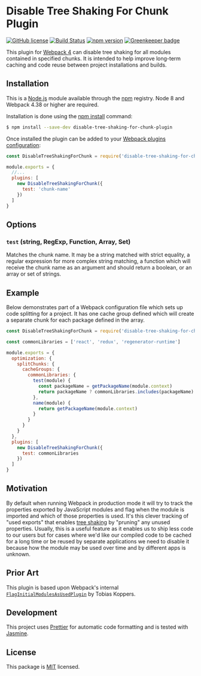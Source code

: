 # Disable Tree Shaking For Chunk Plugin

[![GitHub license](https://img.shields.io/badge/license-MIT-blue.svg)](https://github.com/i-like-robots/disable-tree-shaking-for-chunk-plugin/blob/master/LICENSE) [![Build Status](https://travis-ci.org/i-like-robots/disable-tree-shaking-for-chunk-plugin.svg?branch=master)](https://travis-ci.org/i-like-robots/disable-tree-shaking-for-chunk-plugin) [![npm version](https://img.shields.io/npm/v/disable-tree-shaking-for-chunk-plugin.svg?style=flat)](https://www.npmjs.com/package/disable-tree-shaking-for-chunk-plugin) [![Greenkeeper badge](https://badges.greenkeeper.io/i-like-robots/disable-tree-shaking-for-chunk-plugin.svg)](https://greenkeeper.io/)

This plugin for [Webpack 4] can disable tree shaking for all modules contained in specified chunks. It is intended to help improve long-term caching and code reuse between project installations and builds.

[Webpack 4]: https://webpack.js.org/


## Installation

This is a [Node.js] module available through the [npm] registry. Node 8 and Webpack 4.38 or higher are required.

Installation is done using the [npm install] command:

```sh
$ npm install --save-dev disable-tree-shaking-for-chunk-plugin
```

Once installed the plugin can be added to your [Webpack plugins configuration][plugins]:

```js
const DisableTreeShakingForChunk = require('disable-tree-shaking-for-chunk-plugin')

module.exports = {
  //...
  plugins: [
    new DisableTreeShakingForChunk({
      test: 'chunk-name'
    })
  ]
}
```

[Node.js]: https://nodejs.org/
[npm]: http://npmjs.com/
[npm install]: https://docs.npmjs.com/getting-started/installing-npm-packages-locally
[plugins]: https://webpack.js.org/configuration/plugins/
[optimization]: https://webpack.js.org/configuration/optimization/#optimizationmoduleids


## Options

### `test` (string, RegExp, Function, Array, Set)

Matches the chunk name. It may be a string matched with strict equality, a regular expression for more complex string matching, a function which will receive the chunk name as an argument and should return a boolean, or an array or set of strings.


## Example

Below demonstrates part of a Webpack configuration file which sets up code splitting for a project. It has one cache group defined which will create a separate chunk for each package defined in the array.

```js
const DisableTreeShakingForChunk = require('disable-tree-shaking-for-chunk-plugin')

const commonLibraries = ['react', 'redux', 'regenerator-runtime']

module.exports = {
  optimization: {
    splitChunks: {
      cacheGroups: {
        commonLibraries: {
          test(module) {
            const packageName = getPackageName(module.context)
            return packageName ? commonLibraries.includes(packageName) : false
          },
          name(module) {
            return getPackageName(module.context)
          }
        }
      }
    }
  },
  plugins: [
    new DisableTreeShakingForChunk({
      test: commonLibraries
    })
  ]
}
```


## Motivation

By default when running Webpack in production mode it will try to track the properties exported by JavaScript modules and flag when the module is imported and which of those properties is used. It's this clever tracking of "used exports" that enables [tree shaking](https://webpack.js.org/guides/tree-shaking/) by "pruning" any unused properties. Usually, this is a useful feature as it enables us to ship less code to our users but for cases where we'd like our compiled code to be cached for a long time or be reused by separate applications we need to disable it because how the module may be used over time and by different apps is unknown.


## Prior Art

This plugin is based upon Webpack's internal [`FlagInitialModulesAsUsedPlugin`][flag-plugin] by Tobias Koppers.

[flag-plugin]: https://github.com/webpack/webpack/blob/webpack-4/lib/FlagInitialModulesAsUsedPlugin.js


## Development

This project uses [Prettier] for automatic code formatting and is tested with [Jasmine].

[Prettier]: https://prettier.io/
[Jasmine]: http://jasmine.github.io/


## License

This package is [MIT] licensed.

[MIT]: https://opensource.org/licenses/MIT
